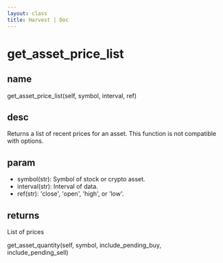 ```yaml
---
layout: class
title: Harvest | Doc
---
```


# get_asset_price_list
## name
get_asset_price_list(self, symbol, interval, ref)
## desc
Returns a list of recent prices for an asset. This function is not compatible with options.

## param
- symbol(str): Symbol of stock or crypto asset.
- interval(str): Interval of data.
- ref(str): 'close', 'open', 'high', or 'low'.

## returns
List of prices

get_asset_quantity(self, symbol, include_pending_buy, include_pending_sell)
